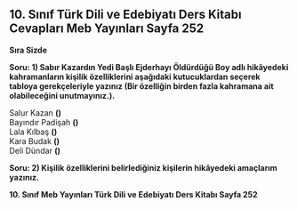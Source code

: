 ## 10. Sınıf Türk Dili ve Edebiyatı Ders Kitabı Cevapları Meb Yayınları Sayfa 252

**Sıra Sizde**

**Soru: 1) Sabır Kazardın Yedi Başlı Ejderhayı Öldürdüğü Boy adlı hikâyedeki kahramanların kişilik özelliklerini aşağıdaki kutucuklardan seçerek tabloya gerekçeleriyle yazınız (Bir özelliğin birden fazla kahramana ait olabileceğini unutmayınız.).**

Salur Kazan **()**  
 Bayındır Padişah **()**  
 Lala Kılbaş **()**  
 Kara Budak **()**  
 Deli Dündar **()**

**Soru: 2) Kişilik özelliklerini belirlediğiniz kişilerin hikâyedeki amaçlarım yazınız.**

**10. Sınıf Meb Yayınları Türk Dili ve Edebiyatı Ders Kitabı Sayfa 252**